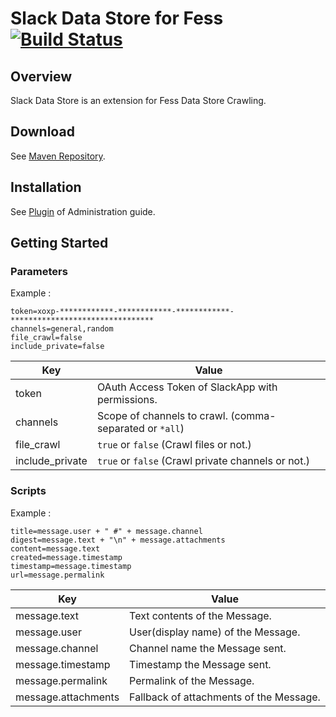 Slack Data Store for Fess [![Build Status](https://travis-ci.org/codelibs/fess-ds-slack.svg?branch=master)](https://travis-ci.org/codelibs/fess-ds-slack)
==========================

## Overview

Slack Data Store is an extension for Fess Data Store Crawling.

## Download

See [Maven Repository](http://central.maven.org/maven2/org/codelibs/fess/fess-ds-slack/).

## Installation

See [Plugin](https://fess.codelibs.org/13.3/admin/plugin-guide.html) of Administration guide.

## Getting Started

### Parameters
Example :
```
token=xoxp-************-************-************-********************************
channels=general,random
file_crawl=false
include_private=false
```

| Key | Value |
| --- | --- |
| token | OAuth Access Token of SlackApp with permissions. |
| channels | Scope of channels to crawl. (comma-separated or `*all`) |
| file_crawl | `true` or `false` (Crawl files or not.) |
| include_private |  `true` or `false` (Crawl private channels or not.)|

### Scripts 
Example :
```
title=message.user + " #" + message.channel
digest=message.text + "\n" + message.attachments
content=message.text
created=message.timestamp
timestamp=message.timestamp
url=message.permalink
```

| Key | Value |
| --- | --- |
| message.text | Text contents of the Message. |
| message.user | User(display name) of the Message. |
| message.channel | Channel name the Message sent. |
| message.timestamp | Timestamp the Message sent. |
| message.permalink | Permalink of the Message. |
| message.attachments | Fallback of attachments of the Message. |
